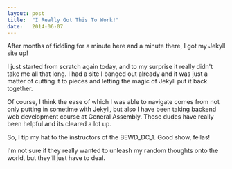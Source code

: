 ```yaml
---
layout: post
title:  "I Really Got This To Work!"
date:   2014-06-07
---
```


After months of fiddling for a minute here and a minute there, I got my Jekyll site up!

I just started from scratch again today, and to my surprise it really didn't take me all that long.  I had a site I banged out already and it was just a matter of cutting it to pieces and letting the magic of Jekyll put it back together.

Of course, I think the ease of which I was able to navigate comes from not only putting in sometime with Jekyll, but also I have been taking backend web development course at General Assembly.  Those dudes have really been helpful and its cleared a lot up.

So, I tip my hat to the instructors of the BEWD_DC_1.  Good show, fellas!

I'm not sure if they really wanted to unleash my random thoughts onto the world, but they'll just have to deal. 